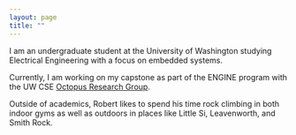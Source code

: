 ```yaml
---
layout: page
title: ""
---
```


I am an undergraduate student at the University of Washington studying Electrical Engineering with a focus on embedded systems.

Currently, I am working on my capstone as part of the ENGINE program with the UW CSE [Octopus Research Group](http://arl.cs.washington.edu/ORG/).

Outside of academics, Robert likes to spend his time rock climbing in both indoor gyms as well as outdoors in places like Little Si, Leavenworth, and Smith Rock. 
